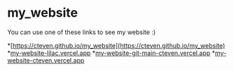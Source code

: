 # my_website
You can use one of these links to see my website :)

  *[https://cteven.github.io/my_website](https://cteven.github.io/my_website)
  *[my-website-lilac.vercel.app](my-website-lilac.vercel.app)
  *[my-website-git-main-cteven.vercel.app](my-website-git-main-cteven.vercel.app)
  *[my-website-cteven.vercel.app](my-website-cteven.vercel.app)
